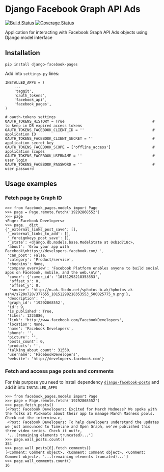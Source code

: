 # Django Facebook Graph API Ads

[![Build Status](https://travis-ci.org/ramusus/django-facebook-pages.png?branch=master)](https://travis-ci.org/ramusus/django-facebook-pages) [![Coverage Status](https://coveralls.io/repos/ramusus/django-facebook-pages/badge.png?branch=master)](https://coveralls.io/r/ramusus/django-facebook-pages)

Application for interacting with Facebook Graph API Ads objects using Django model interface

## Installation

    pip install django-facebook-pages

Add into `settings.py` lines:

    INSTALLED_APPS = (
        ...
        'taggit',
        'oauth_tokens',
        'facebook_api',
        'facebook_pages',
    )

    # oauth-tokens settings
    OAUTH_TOKENS_HISTORY = True                                        # to keep in DB expired access tokens
    OAUTH_TOKENS_FACEBOOK_CLIENT_ID = ''                               # application ID
    OAUTH_TOKENS_FACEBOOK_CLIENT_SECRET = ''                           # application secret key
    OAUTH_TOKENS_FACEBOOK_SCOPE = ['offline_access']                   # application scopes
    OAUTH_TOKENS_FACEBOOK_USERNAME = ''                                # user login
    OAUTH_TOKENS_FACEBOOK_PASSWORD = ''                                # user password

## Usage examples

### Fetch page by Graph ID

    >>> from facebook_pages.models import Page
    >>> page = Page.remote.fetch('19292868552')
    >>> page
    <Page: Facebook Developers>
    >>> page.__dict__
    {'_external_links_post_save': [],
     '_external_links_to_add': [],
     '_foreignkeys_post_save': [],
     '_state': <django.db.models.base.ModelState at 0xb1d718c>,
     'about': 'Grow your app with Facebook\nhttps://developers.facebook.com/ ',
     'can_post': False,
     'category': 'Product/service',
     'checkins': None,
     'company_overview': 'Facebook Platform enables anyone to build social apps on Facebook, mobile, and the web.\n\n',
     'cover': {'cover_id': '10151298218353553',
      'offset_x': 0,
      'offset_y': 0,
      'source': 'http://m.ak.fbcdn.net/sphotos-b.ak/hphotos-ak-ash4/s720x720/377655_10151298218353553_500025775_n.png'},
     'description': '',
     'graph_id': '19292868552',
     'id': 9,
     'is_published': True,
     'likes': 1225086,
     'link': 'http://www.facebook.com/FacebookDevelopers',
     'location': None,
     'name': 'Facebook Developers',
     'phone': '',
     'picture': '',
     'posts_count': 0,
     'products': '',
     'talking_about_count': 31550,
     'username': 'FacebookDevelopers',
     'website': 'http://developers.facebook.com'}

### Fetch and access page posts and comments

For this purpose you need to install dependency
[`django-facebook-posts`](http://github.com/ramusus/django-facebook-posts/) and add it into `INSTALLED_APPS`

    >>> from facebook_pages.models import Page
    >>> page = Page.remote.fetch('19292868552')
    >>> page.fetch_posts()
    [<Post: Facebook Developers: Excited for March Madness? We spoke with the folks at Pickmoto about their app to manage March Madness pools. Check out the interview.>,
     <Post: Facebook Developers: To help developers understand the updates we just announced to Timeline and Open Graph, we've published this three video series. Check it out!>,
     '...(remaining elements truncated)...']
    >>> page.wall_posts.count()
    354
    >>> page.wall_posts[0].fetch_comments()
    [<Comment: Comment object>, <Comment: Comment object>, <Comment: Comment object>, '...(remaining elements truncated)...']
    >>> page.wall_comments.count()
    16
